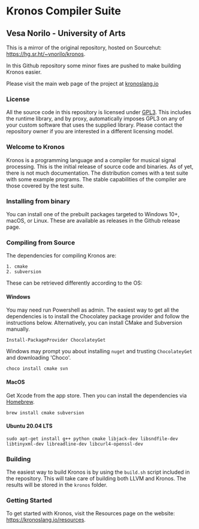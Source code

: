 # Kronos Compiler Suite #

## Vesa Norilo - University of Arts ##

This is a mirror of the original repository, hosted on Sourcehut: https://hg.sr.ht/~vnorilo/kronos.

In this Github repository some minor fixes are pushed to make building Kronos easier.

Please visit the main web page of the project at [kronoslang.io](https://kronoslang.io)

### License ###

All the source code in this repository is licensed under [GPL3](http://www.gnu.org/copyleft/gpl.html). This includes the runtime library, and by proxy, automatically imposes GPL3 on any of your custom software that uses the supplied library. Please contact the repository owner if you are interested in a different licensing model.

### Welcome to Kronos ###

Kronos is a programming language and a compiler for musical signal processing. This is the initial release of source code and binaries. As of yet, there is not much documentation. The distribution comes with a test suite with some example programs. The stable capabilities of the compiler are those covered by the test suite.

### Installing from binary ###

You can install one of the prebuilt packages targeted to Windows 10+, macOS, or Linux. These are available as releases in the Github release page.

### Compiling from Source ###

The dependencies for compiling Kronos are:

    1. cmake
    2. subversion

These can be retrieved differently according to the OS:

#### Windows ####

You may need run Powershell as admin. The easiest way to get all the dependencies is to install the Chocolatey package provider and follow the instructions below. Alternatively, you can install CMake and Subversion manually.

```
Install-PackageProvider ChocolateyGet
```

Windows may prompt you about installing `nuget` and trusting `ChocolateyGet` and downloading 'Choco'.

```
choco install cmake svn
```

#### MacOS ####

Get Xcode from the app store. Then you can install the dependencies via [Homebrew](https://brew.sh/).

```
brew install cmake subversion
```

#### Ubuntu 20.04 LTS ####

```
sudo apt-get install g++ python cmake libjack-dev libsndfile-dev libtinyxml-dev libreadline-dev libcurl4-openssl-dev
```

### Building ###

The easiest way to build Kronos is by using the `build.sh` script included in the repository. This will take care of building both LLVM and Kronos. The results will be stored in the `kronos` folder.

### Getting Started ###

To get started with Kronos, visit the Resources page on the website: https://kronoslang.io/resources.

